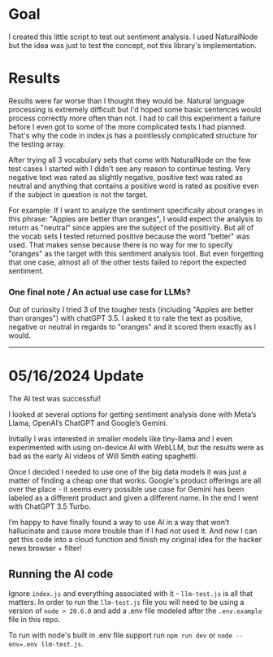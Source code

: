 # Goal

I created this little script to test out sentiment analysis.
I used NaturalNode but the idea was just to test the concept, not this library's implementation.

# Results

Results were far worse than I thought they would be. Natural language processing
is extremely difficult but I'd hoped some basic sentences would process correctly more often than not.
I had to call this experiment a failure before I even got to some of the more complicated tests I had planned.
That's why the code in index.js has a pointlessly complicated structure for the testing array.

After trying all 3 vocabulary sets that come with NaturalNode on the few test cases I started with
I didn't see any reason to continue testing. Very negative text was rated as slightly negative,
positive text was rated as neutral
and anything that contains a positive word is rated as positive even if the subject in question is not the target.

For example:
If I want to analyze the sentiment specifically about oranges in this phrase: "Apples are better than oranges",
I would expect the analysis to return as "neutral" since apples are the subject of the positivity.
But all of the vocab sets I tested returned positive because the word "better" was used.
That makes sense because there is no way for me to specify "oranges" as the target with this sentiment analysis tool.
But even forgetting that one case, almost all of the other tests failed to report the expected sentiment.

### One final note / An actual use case for LLMs?

Out of curiosity I tried 3 of the tougher tests (including "Apples are better than oranges") with chatGPT 3.5.
I asked it to rate the text as positive, negative or neutral in regards to "oranges"
and it scored them exactly as I would.

---

# 05/16/2024 Update

The AI test was successful!

I looked at several options for getting sentiment analysis done with Meta’s Llama, OpenAI’s ChatGPT and Google’s Gemini.

Initially I was interested in smaller models like tiny-llama and I even experimented with using on-device AI with WebLLM,
but the results were as bad as the early AI videos of Will Smith eating spaghetti.

Once I decided I needed to use one of the big data models it was just a matter of finding a cheap one that works.
Google's product offerings are all over the place -
it seems every possible use case for Gemini has been labeled as a different product and given a different name.
In the end I went with ChatGPT 3.5 Turbo.

I’m happy to have finally found a way to use AI in a way that won’t hallucinate and cause more trouble than if I had not used it.
And now I can get this code into a cloud function and finish my original idea for the hacker news browser + filter!

## Running the AI code

Ignore `index.js` and everything associated with it - `llm-test.js` is all that matters.
In order to run the `llm-test.js` file you will need to be using a version of `node > 20.6.0`
and add a .env file modeled after the `.env.example` file in this repo.

To run with node's built in .env file support run `npm run dev` or `node --env=.env llm-test.js`.
